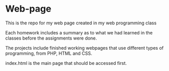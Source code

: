 # Web-page
This is the repo for my web page created in my web programming class

Each homework includes a summary as to what we had learned in the classes before the assignments were done.

The projects include finished working webpages that use different types of programming, from PHP, HTML and CSS.

index.html is the main page that should be accessed first.
